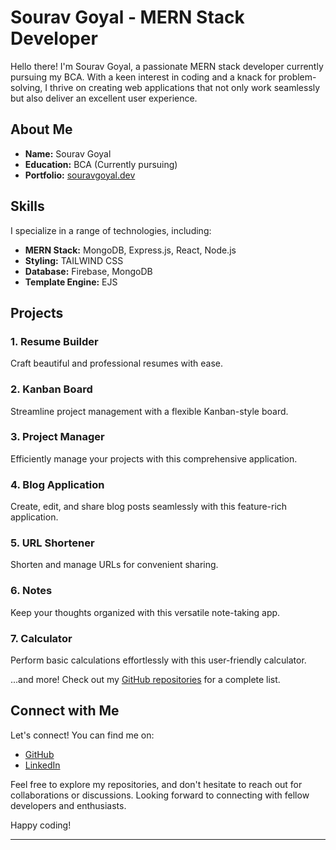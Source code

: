 # Sourav Goyal - MERN Stack Developer

Hello there! I'm Sourav Goyal, a passionate MERN stack developer currently pursuing my BCA. With a keen interest in coding and a knack for problem-solving, I thrive on creating web applications that not only work seamlessly but also deliver an excellent user experience.

## About Me

- **Name:** Sourav Goyal
- **Education:** BCA (Currently pursuing)
- **Portfolio:** [souravgoyal.dev](https://souravgoyal.dev)

## Skills

I specialize in a range of technologies, including:

- **MERN Stack:** MongoDB, Express.js, React, Node.js
- **Styling:** TAILWIND CSS
- **Database:** Firebase, MongoDB
- **Template Engine:** EJS

## Projects

### 1. Resume Builder
Craft beautiful and professional resumes with ease.

### 2. Kanban Board
Streamline project management with a flexible Kanban-style board.

### 3. Project Manager
Efficiently manage your projects with this comprehensive application.

### 4. Blog Application
Create, edit, and share blog posts seamlessly with this feature-rich application.

### 5. URL Shortener
Shorten and manage URLs for convenient sharing.

### 6. Notes
Keep your thoughts organized with this versatile note-taking app.

### 7. Calculator
Perform basic calculations effortlessly with this user-friendly calculator.

...and more! Check out my [GitHub repositories](https://github.com/Sourav-Goyal19?tab=repositories) for a complete list.

## Connect with Me

Let's connect! You can find me on:

- [GitHub](https://github.com/Sourav-Goyal19)
- [LinkedIn](https://www.linkedin.com/in/sourav-goyal-0555a51b4)

Feel free to explore my repositories, and don't hesitate to reach out for collaborations or discussions. Looking forward to connecting with fellow developers and enthusiasts.

Happy coding!

---
